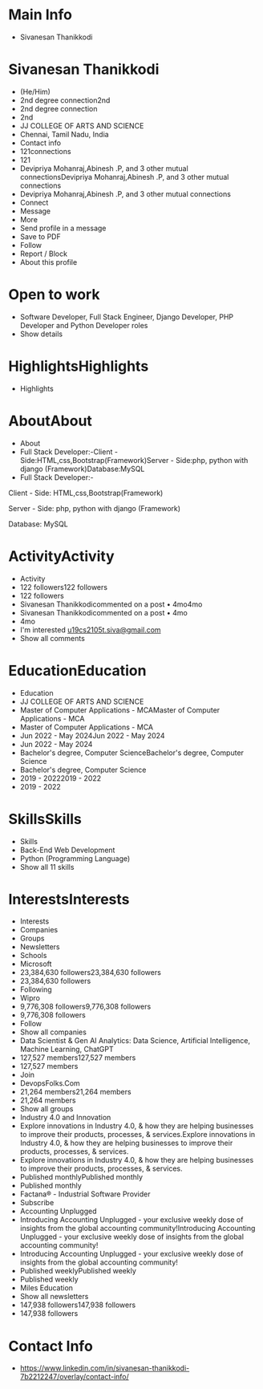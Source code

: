 # Main Info

- Sivanesan Thanikkodi

# Sivanesan Thanikkodi

- (He/Him)
- 2nd degree connection2nd
- 2nd degree connection
- 2nd
- JJ COLLEGE OF ARTS AND SCIENCE
- Chennai, Tamil Nadu, India
- Contact info
- 121connections
- 121
- Devipriya Mohanraj,Abinesh .P, and 3 other mutual connectionsDevipriya Mohanraj,Abinesh .P, and 3 other mutual connections
- Devipriya Mohanraj,Abinesh .P, and 3 other mutual connections
- Connect
- Message
- More
- Send profile in a message
- Save to PDF
- Follow
- Report / Block
- About this profile

# Open to work

- Software Developer, Full Stack Engineer, Django Developer, PHP Developer and Python Developer roles
- Show details

# HighlightsHighlights

- Highlights

# AboutAbout

- About
- Full Stack Developer:-Client - Side:HTML,css,Bootstrap(Framework)Server - Side:php, python with django (Framework)Database:MySQL
- Full Stack Developer:-


Client - Side:
HTML,css,Bootstrap(Framework)

Server - Side:
php, python with django (Framework)

Database:
MySQL

# ActivityActivity

- Activity
- 122 followers122 followers
- 122 followers
- Sivanesan Thanikkodicommented on a post • 4mo4mo
- Sivanesan Thanikkodicommented on a post • 4mo
- 4mo
- I'm interested
u19cs2105t.siva@gmail.com
- Show all comments

# EducationEducation

- Education
- JJ COLLEGE OF ARTS AND SCIENCE
- Master of Computer Applications - MCAMaster of Computer Applications - MCA
- Master of Computer Applications - MCA
- Jun 2022 - May 2024Jun 2022 - May 2024
- Jun 2022 - May 2024
- Bachelor's degree, Computer ScienceBachelor's degree, Computer Science
- Bachelor's degree, Computer Science
- 2019 - 20222019 - 2022
- 2019 - 2022

# SkillsSkills

- Skills
- Back-End Web Development
- Python (Programming Language)
- Show all 11 skills

# InterestsInterests

- Interests
- Companies
- Groups
- Newsletters
- Schools
- Microsoft
- 23,384,630 followers23,384,630 followers
- 23,384,630 followers
- Following
- Wipro
- 9,776,308 followers9,776,308 followers
- 9,776,308 followers
- Follow
- Show all companies
- Data Scientist & Gen AI Analytics: Data Science, Artificial Intelligence, Machine Learning, ChatGPT
- 127,527 members127,527 members
- 127,527 members
- Join
- DevopsFolks.Com
- 21,264 members21,264 members
- 21,264 members
- Show all groups
- Industry 4.0 and Innovation
- Explore innovations in Industry 4.0, & how they are helping businesses to improve their products, processes, & services.Explore innovations in Industry 4.0, & how they are helping businesses to improve their products, processes, & services.
- Explore innovations in Industry 4.0, & how they are helping businesses to improve their products, processes, & services.
- Published monthlyPublished monthly
- Published monthly
- Factana® - Industrial Software Provider
- Subscribe
- Accounting Unplugged
- Introducing Accounting Unplugged - your exclusive weekly dose of insights from the global accounting community!Introducing Accounting Unplugged - your exclusive weekly dose of insights from the global accounting community!
- Introducing Accounting Unplugged - your exclusive weekly dose of insights from the global accounting community!
- Published weeklyPublished weekly
- Published weekly
- Miles Education
- Show all newsletters
- 147,938 followers147,938 followers
- 147,938 followers

# Contact Info

- https://www.linkedin.com/in/sivanesan-thanikkodi-7b2212247/overlay/contact-info/

